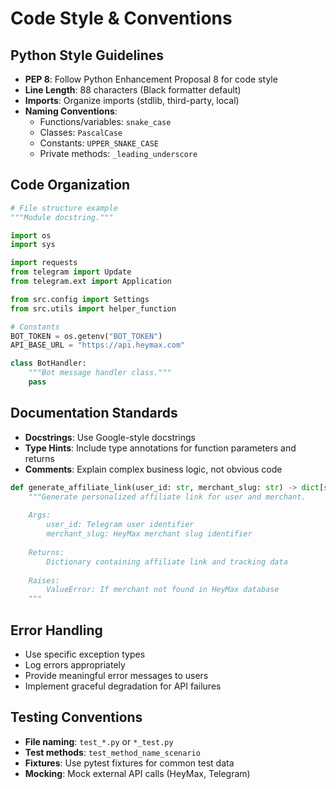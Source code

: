 # Code Style & Conventions

## Python Style Guidelines
- **PEP 8**: Follow Python Enhancement Proposal 8 for code style
- **Line Length**: 88 characters (Black formatter default)
- **Imports**: Organize imports (stdlib, third-party, local)
- **Naming Conventions**:
  - Functions/variables: `snake_case`
  - Classes: `PascalCase`
  - Constants: `UPPER_SNAKE_CASE`
  - Private methods: `_leading_underscore`

## Code Organization
```python
# File structure example
"""Module docstring."""

import os
import sys

import requests
from telegram import Update
from telegram.ext import Application

from src.config import Settings
from src.utils import helper_function

# Constants
BOT_TOKEN = os.getenv("BOT_TOKEN")
API_BASE_URL = "https://api.heymax.com"

class BotHandler:
    """Bot message handler class."""
    pass
```

## Documentation Standards
- **Docstrings**: Use Google-style docstrings
- **Type Hints**: Include type annotations for function parameters and returns
- **Comments**: Explain complex business logic, not obvious code

```python
def generate_affiliate_link(user_id: str, merchant_slug: str) -> dict[str, str]:
    """Generate personalized affiliate link for user and merchant.
    
    Args:
        user_id: Telegram user identifier
        merchant_slug: HeyMax merchant slug identifier
        
    Returns:
        Dictionary containing affiliate link and tracking data
        
    Raises:
        ValueError: If merchant not found in HeyMax database
    """
```

## Error Handling
- Use specific exception types
- Log errors appropriately
- Provide meaningful error messages to users
- Implement graceful degradation for API failures

## Testing Conventions
- **File naming**: `test_*.py` or `*_test.py`
- **Test methods**: `test_method_name_scenario`
- **Fixtures**: Use pytest fixtures for common test data
- **Mocking**: Mock external API calls (HeyMax, Telegram)
